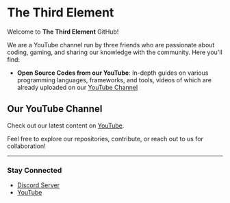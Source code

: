 # The Third Element

Welcome to **The Third Element** GitHub!

We are a YouTube channel run by three friends who are passionate about coding, gaming, and sharing our knowledge with the community. Here you'll find:

- **Open Source Codes from our YouTube**: In-depth guides on various programming languages, frameworks, and tools, videos of which are already uploaded on our [YouTube Channel](https://www.youtube.com/@TheThirdElement)

## Our YouTube Channel

Check out our latest content on [YouTube](https://www.youtube.com/channel/@TheThirdElement).

Feel free to explore our repositories, contribute, or reach out to us for collaboration!

---

### Stay Connected

- [Discord Server](https://discord.gg/C39jUUJM8N) 
- [YouTube](https://www.youtube.com/channel/@TheThirdElement)



